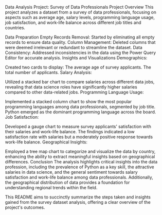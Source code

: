 Data Analysis Project: Survey of Data Professionals
Project Overview
This project analyzes a dataset from a survey of data professionals, focusing on aspects such as average age, salary levels, programming language usage, job satisfaction, and work-life balance across different job titles and countries.

Data Preparation
Empty Records Removal: Started by eliminating all empty records to ensure data quality.
Column Management: Deleted columns that were deemed irrelevant or redundant to streamline the dataset.
Data Consistency: Addressed inconsistencies in the data using the Power Query Editor for accurate analysis.
Insights and Visualizations
Demographics:

Created two cards to display:
The average age of survey applicants.
The total number of applicants.
Salary Analysis:

Utilized a stacked bar chart to compare salaries across different data jobs, revealing that data science roles have significantly higher salaries compared to other data-related jobs.
Programming Language Usage:

Implemented a stacked column chart to show the most popular programming languages among data professionals, segmented by job title. Python emerged as the dominant programming language across the board.
Job Satisfaction:

Developed a gauge chart to measure survey applicants' satisfaction with their salaries and work-life balance. The findings indicated a low satisfaction rate with salaries but a moderately positive response towards work-life balance.
Geographical Insights:

Employed a tree map chart to categorize and visualize the data by country, enhancing the ability to extract meaningful insights based on geographical differences.
Conclusion
The analysis highlights critical insights into the data profession, including the prevalence of Python as a key skill, the attractive salaries in data science, and the general sentiment towards salary satisfaction and work-life balance among data professionals. Additionally, the geographical distribution of data provides a foundation for understanding regional trends within the field.

This README aims to succinctly summarize the steps taken and insights gained from the survey dataset analysis, offering a clear overview of the project's outcomes.
